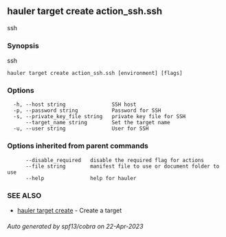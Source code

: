 ## hauler target create action_ssh.ssh

ssh

### Synopsis

ssh

```
hauler target create action_ssh.ssh [environment] [flags]
```

### Options

```
  -h, --host string               SSH host
  -p, --password string           Password for SSH
  -s, --private_key_file string   private key file for SSH
      --target_name string        Set the target name
  -u, --user string               User for SSH
```

### Options inherited from parent commands

```
      --disable_required   disable the required flag for actions
      --file string        manifest file to use or document folder to use
      --help               help for hauler
```

### SEE ALSO

* [hauler target create](hauler_target_create.md)	 - Create a target

###### Auto generated by spf13/cobra on 22-Apr-2023
